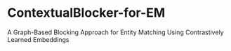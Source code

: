 # ContextualBlocker-for-EM
A Graph-Based Blocking Approach for Entity Matching Using Contrastively Learned Embeddings
